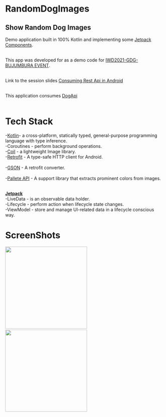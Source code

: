 # RandomDogImages
## Show Random Dog Images

Demo application built in 100% Kotlin and implementing some [Jetpack Components](https://developer.android.com/topic/libraries/architecture/).<br/><br/>

This app was developed for as a demo code for  [IWD2021-GDG-BUJUMBURA EVENT](https://gdg.community.dev/gdg-bujumbura/).<br/><br/> 

Link to the session slides [Consuming Rest Api in Android](https://speakerdeck.com/valentinerutto/consuming-rest-api-with-retrofit-in-android)<br/><br/>

This application consumes [DogApi](https://dog.ceo/dog-api/documentation/random)<br/><br/>

# Tech Stack<br/>
-[Kotlin](https://developer.android.com/kotlin?gclid=CjwKCAjw9r-DBhBxEiwA9qYUpWK_ANJvWx6zBkFk-4XeP5a0dCxwyFZv_EeeqAcUx1K_Mj3gGkpdxRoCW9IQAvD_BwE&gclsrc=aw.ds)- a cross-platform, statically typed, general-purpose programming language with type inference.<br/>
-Coroutines - perform background operations.<br/>
-[Coil](https://coil-kt.github.io/coil/getting_started/) - a lightweight Image library.<br/>
-[Retrofit](https://square.github.io/retrofit/) - A type-safe HTTP client for Android.<br/><br/>
-[GSON](https://github.com/google/gson) - A retrofit converter.<br/><br/>
-[Pallete API](https://developer.android.com/training/material/palette-colors) -  A support library that extracts prominent colors from images.<br/><br/>




[**Jetpack**](https://developer.android.com/jetpack)<br/>
-LiveData - is an observable data holder.<br/>
-Lifecycle - perform action when lifecycle state changes.<br/>
-ViewModel - store and manage UI-related data in a lifecycle conscious way.<br/>

# ScreenShots 
<img src="https://user-images.githubusercontent.com/10762793/117535770-f4972700-afff-11eb-9c30-bd66c7b2494f.png" width="260">&emsp;
<img src="https://user-images.githubusercontent.com/10762793/117536995-ef89a600-b006-11eb-8e2d-0da5f15fbf00.png" width="260">&emsp;




